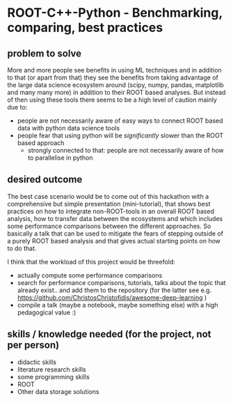 # ROOT-C++-Python - Benchmarking, comparing, best practices

## problem to solve
More and more people see benefits in using ML techniques and in addition to that (or apart from that) they see the benefits from taking advantage of the large data science ecosystem around (scipy, numpy, pandas, matplotlib and many many more) in addition to their ROOT based analyses. But instead of then using these tools there seems to be a high level of caution mainly due to:

- people are not necessarily aware of easy ways to connect ROOT based data with python data science tools
- people fear that using python will be _significantly_ slower than the ROOT based approach
  - strongly connected to that: people are not necessarily aware of how to parallelise in python

## desired outcome
The best case scenario would be to come out of this hackathon with a comprehensive but simple presentation (mini-tutorial), that shows best practices on how to integrate non-ROOT-tools in an overall ROOT based analysis, how to transfer data between the ecosystems and which includes some performance comparisons between the different approaches. 
So basically a talk that can be used to mitigate the fears of stepping outside of a purely ROOT based analysis and that gives actual starting points on how to do that.

I think that the workload of this project would be threefold:
- actually compute some performance comparisons
- search for performance comparisons, tutorials, talks about the topic that already exist.. and add them to the repository (for the latter see e.g. https://github.com/ChristosChristofidis/awesome-deep-learning )
- compile a talk (maybe a notebook, maybe something else) with a high pedagogical value :)

## skills / knowledge needed  (for the project, not per person)
- didactic skills
- literature research skills
- some programming skills
- ROOT
- Other data storage solutions

